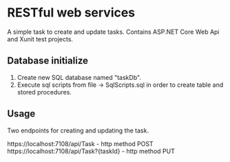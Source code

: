 # RESTful web services

A simple task to create and update tasks.
Contains ASP.NET Core Web Api and Xunit test projects.

## Database initialize

1. Create new SQL database named "taskDb".
2. Execute sql scripts from file -> SqlScripts.sql
in order to create table and stored procedures.

## Usage

Two endpoints for creating and updating the task.

https://localhost:7108/api/Task - http method POST
https://localhost:7108/api/Task?{taskId} - http method PUT
